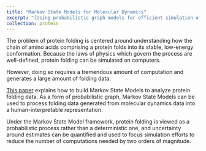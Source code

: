 ```yaml
---
title: "Markov State Models for Molecular Dynamics"
excerpt: "[Using probabilistic graph models for efficient simulation of the protein folding process](../../files/markov_state_models_for_protein_folding.pdf)"
collection: protein
---
```


The problem of protein folding is centered around understanding how the chain
of amino acids comprising a protein folds into its stable, low-energy conformation. Because the laws of physics which govern the process are well-defined, protein folding can be simulated on computers. 

However, doing so requires a tremendous amount of computation and generates a large amount of folding
data.

[This paper](../../files/markov_state_models_for_protein_folding.pdf) explains how to build Markov State Models to analyze protein
folding data. As a form of probabilistic graph, Markov State Models can be
used to process folding data generated from molecular dynamics data into a
human-interpretable representation. 

Under the Markov State Model framework,
protein folding is viewed as a probabilistic process rather than a deterministic
one, and uncertainty around estimates can be quantified and used to focus
simulation efforts to reduce the number of computations needed by two orders
of magnitude.